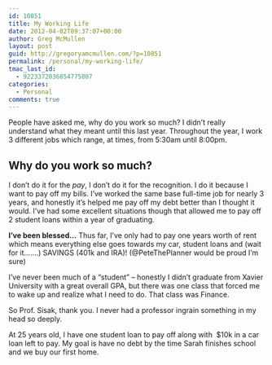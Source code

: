 ```yaml
---
id: 10851
title: My Working Life
date: 2012-04-02T09:37:07+00:00
author: Greg McMullen
layout: post
guid: http://gregoryamcmullen.com/?p=10851
permalink: /personal/my-working-life/
tmac_last_id:
  - 9223372036854775807
categories:
  - Personal
comments: true
---
```

People have asked me, why do you work so much? I didn&#8217;t really understand what they meant until this last year. Throughout the year, I work 3 different jobs which range, at times, from 5:30am until 8:00pm.

## Why do you work so much?

I don&#8217;t do it for the _pay_, I don&#8217;t do it for the recognition. I do it because I want to pay off my bills. I&#8217;ve worked the same base full-time job for nearly 3 years, and honestly it&#8217;s helped me pay off my debt better than I thought it would. I&#8217;ve had some excellent situations though that allowed me to pay off 2 student loans within a year of graduating.

**I&#8217;ve been blessed&#8230;** Thus far, I&#8217;ve only had to pay one years worth of rent which means everything else goes towards my car, student loans and (wait for it&#8230;&#8230;.) SAVINGS (401k and IRA)! (@PeteThePlanner would be proud I&#8217;m sure)

I&#8217;ve never been much of a &#8220;student&#8221; &#8211; honestly I didn&#8217;t graduate from Xavier University with a great overall GPA, but there was one class that forced me to wake up and realize what I need to do. That class was Finance.

So Prof. Sisak, thank you. I never had a professor ingrain something in my head so deeply.

At 25 years old, I have one student loan to pay off along with  $10k in a car loan left to pay. My goal is have no debt by the time Sarah finishes school and we buy our first home.
